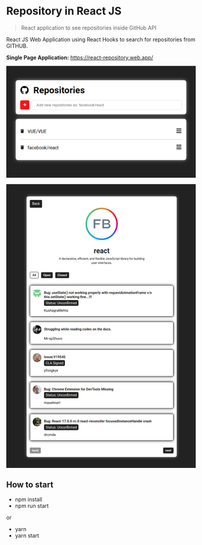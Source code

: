 # Repository in React JS

> React application to see repositories inside GitHub API

React JS Web Application using React Hooks to search for repositories from GITHUB.

**Single Page Application:** https://react-repository.web.app/

![app react-countries](https://github.com/V-Coyote/react-repository/blob/master/public/react-repository1.png?raw=true)

![app react-countries](https://github.com/V-Coyote/react-repository/blob/master/public/react-repository2.png?raw=true)

## How to start

- npm install
- npm run start

or

- yarn
- yarn start
